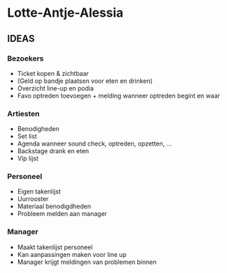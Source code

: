 # Lotte-Antje-Alessia



## IDEAS

### Bezoekers
-  Ticket kopen & zichtbaar </br>
-  (Geld op bandje plaatsen voor eten en drinken)
-  Overzicht line-up en podia
-  Favo optreden toevoegen + melding wanneer optreden begint en waar

### Artiesten
- Benodigheden
- Set list
- Agenda wanneer sound check, optreden, opzetten, ...
- Backstage drank en eten
- Vip lijst

### Personeel
- Eigen takenlijst
- Uurrooster
- Materiaal benodigdheden
- Probleem melden aan manager

### Manager
- Maakt takenlijst personeel
- Kan aanpassingen maken voor line up
- Manager krijgt meldingen van problemen binnen
